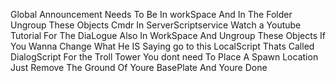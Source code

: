 Global Announcement Needs To Be In workSpace And In The Folder Ungroup These Objects
Cmdr In ServerScriptservice Watch a Youtube Tutorial
For The DiaLogue Also In WorkSpace And Ungroup These Objects If You Wanna Change What He IS Saying go to this LocalScript Thats Called DialogScript
For the Troll Tower You dont need To Place A Spawn Location Just Remove The Ground Of Youre BasePlate And Youre Done 
